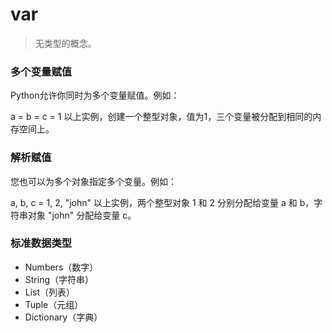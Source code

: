 # var
> 无类型的概念。



### 多个变量赋值
Python允许你同时为多个变量赋值。例如：

a = b = c = 1
以上实例，创建一个整型对象，值为1，三个变量被分配到相同的内存空间上。

### 解析赋值
您也可以为多个对象指定多个变量。例如：

a, b, c = 1, 2, "john"
以上实例，两个整型对象 1 和 2 分别分配给变量 a 和 b，字符串对象 "john" 分配给变量 c。



### 标准数据类型
- Numbers（数字）
- String（字符串）
- List（列表）
- Tuple（元组）
- Dictionary（字典）



## 
